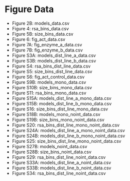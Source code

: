 # Figure Data
- Figure 2B: models_data.csv
- Figure 4: rsa_bins_data.csv
- Figure 5B: size_bins_data.csv
- Figure 6: fig_act_data.csv
- Figure 7A: fig_enzyme_a_data.csv
- Figure 7B: fig_enzyme_b_data.csv
- Figure S3A: models_dist_line_a_data.csv
- Figure S3B: models_dist_line_b_data.csv
- Figure S4: rsa_bins_dist_line_data.csv
- Figure S5: size_bins_dist_line_data.csv
- Figure S6: fig_act_control_data.csv
- Figure S9B: models_mono_data.csv
- Figure S10B: size_bins_mono_data.csv
- Figure S11: rsa_bins_mono_data.csv
- Figure S15A: models_dist_line_a_mono_data.csv
- Figure S15B: models_dist_line_b_mono_data.csv
- Figure S16: size_bins_dist_line_mono_data.csv
- Figure S18B: models_mono_noint_data.csv
- Figure S19B: size_bins_mono_noint_data.csv
- Figure S20: rsa_bins_dist_line_mono_noint_data.csv
- Figure S24A: models_dist_line_a_mono_noint_data.csv
- Figure S24B: models_dist_line_b_mono_noint_data.csv
- Figure S25: size_bins_dist_line_mono_noint_data.csv
- Figure S27B: models_noint_data.csv
- Figure S28B: size_bins_noint_data.csv
- Figure S29: rsa_bins_dist_line_noint_data.csv
- Figure S33A: models_dist_line_a_noint_data.csv
- Figure S33B: models_dist_line_b_noint_data.csv
- Figure S34: rsa_bins_dist_line_noint_data.csv
